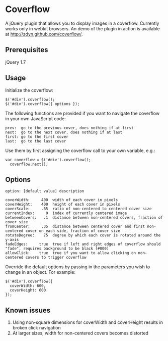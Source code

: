 # Coverflow

A jQuery plugin that allows you to display images in a coverflow. Currently works only in webkit browsers. An demo of the plugin in action is available at http://zdyn.github.com/coverflow/.

## Prerequisites

jQuery 1.7

## Usage

Initialize the coverflow:

    $('#div').coverflow();
    $('#div').coverflow({ options });

The following functions are provided if you want to navigate the coverflow in your own JavaScript code:

    prev:  go to the previous cover, does nothing if at first
    next:  go to the next cover, does nothing if at last
    first: go to the first cover
    last:  go to the last cover

Use them by first assigning the coverflow call to your own variable, e.g.:

    var coverflow = $('#div').coverflow();
	  coverflow.next();

## Options

    option: [default value] description

    coverWidth:     400  width of each cover in pixels
    coverHeight:    400  height of each cover in pixels
    coverScale:     .65  ratio of non-centered to centered cover size
    currentIndex:     0  index of currently centered image
    betweenCovers:   .1  distance between non-centered covers, fraction of cover size
    fromCenter:     .35  distance between centered cover and first non-centered cover on each side, fraction of cover size
    rotateDegree:    75  degree by which each cover is rotated around the y-axis
    fadeEdges:     true  true if left and right edges of coverflow should "fade", requires background to be black (#000)
    allowClick:    true  true if you want to allow clicking on non-centered covers to trigger coverflow

Override the default options by passing in the parameters you wish to change in an object. For example:

    $('#div').coverflow({
      coverWidth: 600,
      coverHeight: 600
    });

## Known issues

1. Using non-square dimensions for coverWidth and coverHeight results in broken click navigation
2. At larger sizes, width for non-centered covers becomes distorted